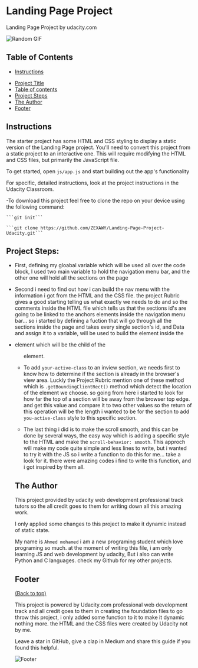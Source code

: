 # Landing Page Project

Landing Page Project by udacity.com

![Random GIF](https://media.giphy.com/media/ZVik7pBtu9dNS/giphy.gif) 


## Table of Contents

* [Instructions](#instructions)
- [Project Title](#project-title)
- [Table of contents](#table-of-contents)
- [Project Steps](#project-steps)
- [The Author](#the-author)
- [Footer](#footer)


## Instructions

The starter project has some HTML and CSS styling to display a static version of the Landing Page project. You'll need to convert this project from a static project to an interactive one. This will require modifying the HTML and CSS files, but primarily the JavaScript file.

To get started, open `js/app.js` and start building out the app's functionality

For specific, detailed instructions, look at the project instructions in the Udacity Classroom.

-To download this project feel free to clone the repo on your device using the following command:

    ```git init```

    ```git clone https://github.com/ZEXAWY/Landing-Page-Project-Udacity.git```


## Project Steps:
- First, defining my gloabal variable which will be used all over the code block, I used two main variable to hold the navigation menu bar, and the other one will hold all the sections on the page

- Second i need to find out how i can build the nav menu with the information i got from the HTML and the CSS file. the project Rubric gives a good starting telling us what exactly we needs to do and so the comments inside the HTML file which tells us that the sections id's are going to be linked to the anchors elements inside the navigation menu bar... so i started by defining a fuction that will go through all the sections inside the page and takes every single section's id, and Data and assign it to a variable, will be used to build the <a> element inside the <li> element which will be the child of the <ul> element.

- To add ```your-active-class``` to an inview section, we needs first to know how to determine if the section is already in the browser's view area. Luckly the Project Rubric mention one of these method which is ```.getBoundingClientRect()``` method which detect the location of the element we choose. so going from here i started to look for how far the top of a section will be away from the browser top edge. and get this value and compare it to two other values so the return of this operation will be the length i wanted to be for the section to add ```you-active-class``` style to this specific section.

- The last thing i did is to make the scroll smooth, and this can be done by several ways, the easy way which is adding a specific style to the HTML and make the ```scroll-behavior: smooth```. This approch will make my code quite simple and less lines to write, but i wanted to try it with the JS so i write a function to do this for me... take a look for it. there were amazing codes i find to write this function, and i got inspired by them all.


## The Author

This project provided by udacity web development professional track tutors so the all credit goes to them for writing down all this amazing work.

I only applied some changes to this project to make it dynamic instead of static state.

My name is ```Ahmed mohamed``` i am a new programing student which love programing so much. at the moment of writing this file, i am only learning JS and web development by udacity, But i also can write Python and C languages. check my Github for my other projects.


## Footer
[(Back to top)](#table-of-contents)

<!-- Let's also add a footer because I love footers and also you **can** use this to convey important info.

Let's make it an image because by now you have realised that multimedia in images == cool(*please notice the subtle programming joke). -->
This project is powered by Udacity.com professional web development track and all credit goes to them in creating the foundation files to go throw this project, i only added some function to it to make it dynamic nothing more. the HTML and the CSS files were created by Udacity not by me.

Leave a star in GitHub, give a clap in Medium and share this guide if you found this helpful.

<!-- Add the footer here -->

![Footer](https://github.com/navendu-pottekkat/awesome-readme/blob/master/fooooooter.png) 